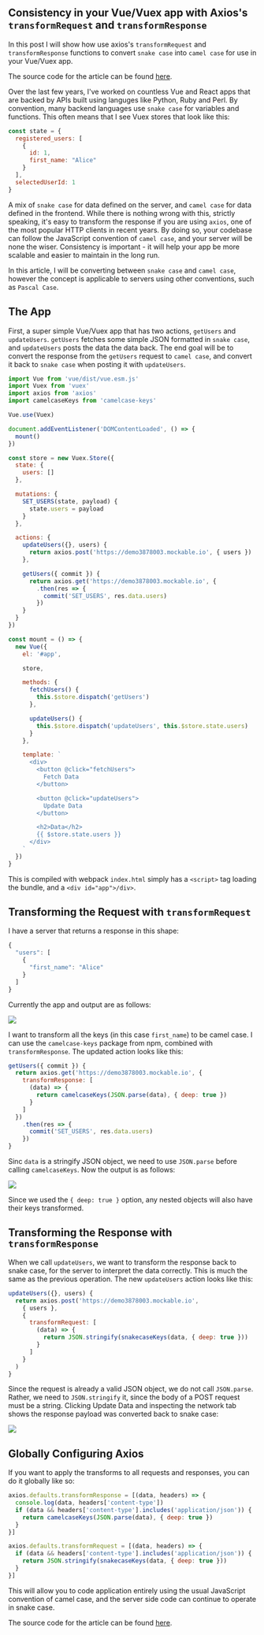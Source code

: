 ## Consistency in your Vue/Vuex app with Axios's `transformRequest` and `transformResponse`

In this post I will show how use axios's `transformRequest` and `transformResponse` functions to convert `snake case` into `camel case` for use in your Vue/Vuex app. 

The source code for the article can be found [here](https://github.com/lmiller1990/axios-transform-example/).

Over the last few years, I've worked on countless Vue and React apps that are backed by APIs built using languges like Python, Ruby and Perl. By convention, many backend languages use `snake case` for variables and functions. This often means that I see Vuex stores that look like this:

```js
const state = {
  registered_users: [
    {
      id: 1,
      first_name: "Alice"
    }
  ],
  selectedUserId: 1
}
```

A mix of `snake case` for data defined on the server, and `camel case` for data defined in the frontend. While there is nothing wrong with this, strictly speaking, it's easy to transform the response if you are using `axios`, one of the most popular HTTP clients in recent years. By doing so, your codebase can follow the JavaScript convention of `camel case`, and your server will be none the wiser. Consistency is important - it will help your app be more scalable and easier to maintain in the long run. 

In this article, I will be converting between `snake case` and `camel case`, however the concept is applicable to servers using other conventions, such as `Pascal Case`.

## The App

First, a super simple Vue/Vuex app that has two actions, `getUsers` and `updateUsers`. `getUsers` fetches some simple JSON formatted in `snake case`, and `updateUsers` posts the data the data back. The end goal will be to convert the response from the `getUsers` request to `camel case`, and convert it back to `snake case` when posting it with `updateUsers`.

```js
import Vue from 'vue/dist/vue.esm.js'
import Vuex from 'vuex'
import axios from 'axios'
import camelcaseKeys from 'camelcase-keys'

Vue.use(Vuex)

document.addEventListener('DOMContentLoaded', () => {
  mount()
})

const store = new Vuex.Store({
  state: {
    users: []
  },

  mutations: {
    SET_USERS(state, payload) {
      state.users = payload
    }
  },

  actions: {
    updateUsers({}, users) {
      return axios.post('https://demo3878003.mockable.io', { users })
    },

    getUsers({ commit }) {
      return axios.get('https://demo3878003.mockable.io', {
        .then(res => {
          commit('SET_USERS', res.data.users)
        })
    }
  }
})

const mount = () => {
  new Vue({
    el: '#app',

    store,

    methods: {
      fetchUsers() {
        this.$store.dispatch('getUsers')
      },

      updateUsers() {
        this.$store.dispatch('updateUsers', this.$store.state.users)
      }
    },

    template: `
      <div>
        <button @click="fetchUsers">
          Fetch Data
        </button>

        <button @click="updateUsers">
          Update Data
        </button>

        <h2>Data</h2>
        {{ $store.state.users }}
      </div>
    `
  })
}
```

This is compiled with webpack `index.html` simply has a `<script>` tag loading the bundle, and a `<div id="app">/div>`.

## Transforming the Request with `transformRequest`

I have a server that returns a response in this shape:

```js
{
  "users": [
    {  
      "first_name": "Alice" 
    }
  ]
}
```

Currently the app and output are as follows:

![](https://github.com/lmiller1990/axios-transform-example/blob/master/ss_1.png?raw=true)

I want to transform all the keys (in this case `first_name`) to be camel case. I can use the `camelcase-keys` package from npm, combined with `transformResponse`. The updated action looks like this:

```js
getUsers({ commit }) {
  return axios.get('https://demo3878003.mockable.io', {
    transformResponse: [
      (data) => {
        return camelcaseKeys(JSON.parse(data), { deep: true })
      }
    ]
  })
    .then(res => {
      commit('SET_USERS', res.data.users)
    })
}
```

Sinc `data` is a stringify JSON object, we need to use `JSON.parse` before calling `camelcaseKeys`. Now the output is as follows:

![](https://github.com/lmiller1990/axios-transform-example/blob/master/ss_2.png?raw=true)

Since we used the `{ deep: true }` option, any nested objects will also have their keys transformed.

## Transforming the Response with `transformResponse`

When we call `updateUsers`, we want to transform the response back to snake case, for the server to interpret the data correctly. This is much the same as the previous operation. The new `updateUsers` action looks like this:

```js
updateUsers({}, users) {
  return axios.post('https://demo3878003.mockable.io', 
    { users },
    {
      transformRequest: [
        (data) => {
          return JSON.stringify(snakecaseKeys(data, { deep: true }))
        }
      ]
    }
  )
}
```

Since the request is already a valid JSON object, we do not call `JSON.parse`. Rather, we need to `JSON.stringify` it, since the body of a POST request must be a string. Clicking Update Data and inspecting the network tab shows the response payload was converted back to snake case:

![](https://github.com/lmiller1990/axios-transform-example/blob/master/ss_3.png?raw=true)

## Globally Configuring Axios

If you want to apply the transforms to all requests and responses, you can do it globally like so:

```js
axios.defaults.transformResponse = [(data, headers) => {
  console.log(data, headers['content-type'])
  if (data && headers['content-type'].includes('application/json')) {
    return camelcaseKeys(JSON.parse(data), { deep: true })
  }
}]

axios.defaults.transformRequest = [(data, headers) => {
  if (data && headers['content-type'].includes('application/json')) {
    return JSON.stringify(snakecaseKeys(data, { deep: true }))
  }
}]
```

This will allow you to code application entirely using the usual JavaScript convention of camel case, and the server side code can continue to operate in snake case.

The source code for the article can be found [here](https://github.com/lmiller1990/axios-transform-example/).
